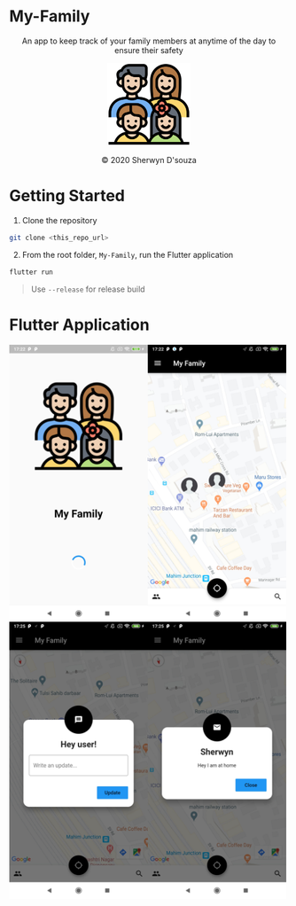# My-Family

<div style="text-align:center;">
  
An app to keep track of your family members at anytime of the day to ensure their safety

<img src="images/family.png" width="150px" height="150px"/><br>

© 2020 Sherwyn D'souza
</div>

# Getting Started

1. Clone the repository

```bash
git clone <this_repo_url>
```
2. From the root folder, `My-Family`, run the Flutter application

```bash
flutter run
```

> Use `--release` for release build

# Flutter Application

<img align="left" src="images/splash_screen.jpg" width="250"/>

<img align="left" src="images/tracking.jpg" width="250"/>

<img align="left" src="images/my_update.jpg" width="250"/>

<img align="left" src="images/update_other.jpg" width="250"/>

